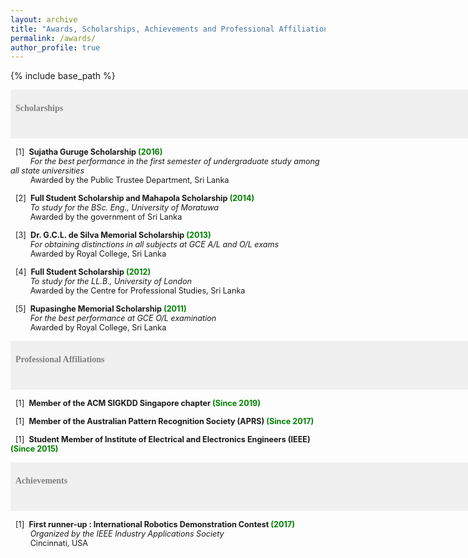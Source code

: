 ```yaml
---
layout: archive
title: "Awards, Scholarships, Achievements and Professional Affiliations"
permalink: /awards/
author_profile: true
---
```


{% include base_path %}

<span style="font-size:1em;font-family:georgia; color:gray;background-color: #F0F0F0;height: 4em; width: 57em; display:inline-block; vertical-align: middle; padding-top: 22px;padding-left: 8px;text-align: left"><b>Scholarships</b></span><br/>

<span style="font-size:0.9em;padding-left: 8px;text-align: justify"> [1]<span style="color:white">a</span><b>Sujatha Guruge Scholarship<span style="color:green"> (2016) </span></b><br />
 &nbsp; &nbsp; &thinsp; &thinsp; &thinsp; <i> For the best performance in the first semester of undergraduate study among all state universities </i><br/>
 &nbsp; &nbsp; &thinsp; &thinsp; &thinsp; Awarded by the Public Trustee Department, Sri Lanka <br/>

<span style="font-size:0.9em;padding-left: 8px;text-align: justify"> [2]<span style="color:white">a</span><b>Full Student Scholarship and Mahapola Scholarship<span style="color:green"> (2014) </span></b><br />
 &nbsp; &nbsp; &thinsp; &thinsp; &thinsp; <i>  To study for the BSc. Eng., University of Moratuwa </i><br/>
 &nbsp; &nbsp; &thinsp; &thinsp; &thinsp; Awarded by the government of Sri Lanka <br/>
 
 <span style="font-size:0.9em;padding-left: 8px;text-align: justify"> [3]<span style="color:white">a</span><b>Dr. G.C.L. de Silva Memorial Scholarship<span style="color:green"> (2013) </span></b><br />
 &nbsp; &nbsp; &thinsp; &thinsp; &thinsp; <i>  For obtaining distinctions in all subjects at GCE A/L and O/L exams </i><br/>
 &nbsp; &nbsp; &thinsp; &thinsp; &thinsp; Awarded by Royal College, Sri Lanka <br/>
 
 <span style="font-size:0.9em;padding-left: 8px;text-align: justify"> [4]<span style="color:white">a</span><b>Full Student Scholarship<span style="color:green"> (2012) </span></b><br />
 &nbsp; &nbsp; &thinsp; &thinsp; &thinsp; <i>  To study for the LL.B., University of London </i><br/>
 &nbsp; &nbsp; &thinsp; &thinsp; &thinsp; Awarded by the Centre for Professional Studies, Sri Lanka <br/>
 
 <span style="font-size:0.9em;padding-left: 8px;text-align: justify"> [5]<span style="color:white">a</span><b>Rupasinghe Memorial Scholarship<span style="color:green"> (2011) </span></b><br />
 &nbsp; &nbsp; &thinsp; &thinsp; &thinsp; <i>  For the best performance at GCE O/L examination </i><br/>
 &nbsp; &nbsp; &thinsp; &thinsp; &thinsp; Awarded by Royal College, Sri Lanka <br/>
 
<span style="font-size:1em;font-family:georgia; color:gray;background-color: #F0F0F0;height: 4em; width: 57em; display:inline-block; vertical-align: middle; padding-top: 22px;padding-left: 8px;text-align: left"><b>Professional Affiliations</b></span><br/>

<span style="font-size:0.9em;padding-left: 8px;text-align: justify"> [1]<span style="color:white">a</span><b>Member of the ACM SIGKDD Singapore chapter<span style="color:green"> (Since 2019) </span></b><br />
 
<span style="font-size:0.9em;padding-left: 8px;text-align: justify"> [1]<span style="color:white">a</span><b>Member of the Australian Pattern Recognition Society (APRS)<span style="color:green"> (Since 2017) </span></b><br />
 
<span style="font-size:0.9em;padding-left: 8px;text-align: justify"> [1]<span style="color:white">a</span><b>Student Member of Institute of Electrical and Electronics Engineers (IEEE)<span style="color:green"> (Since 2015) </span></b><br />
 
<span style="font-size:1em;font-family:georgia; color:gray;background-color: #F0F0F0;height: 4em; width: 57em; display:inline-block; vertical-align: middle; padding-top: 22px;padding-left: 8px;text-align: left"><b>Achievements</b></span><br/>

<span style="font-size:0.9em;padding-left: 8px;text-align: justify"> [1]<span style="color:white">a</span><b>First runner-up : International Robotics Demonstration Contest<span style="color:green"> (2017) </span></b><br />
 &nbsp; &nbsp; &thinsp; &thinsp; &thinsp; <i> Organized by the IEEE Industry Applications Society </i><br/>
 &nbsp; &nbsp; &thinsp; &thinsp; &thinsp; Cincinnati, USA <br/>
